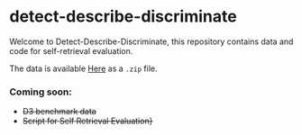 # detect-describe-discriminate
Welcome to Detect-Describe-Discriminate, this repository contains data and code for self-retrieval evaluation.

The data is available [Here](https://drive.google.com/file/d/1yvA27H6UwG9eqA8tXmFibKJSfwbZMOZ_/view?usp=sharing) as a `.zip` file.

### Coming soon:
- ~~D3 benchmark data~~
- ~~Script for Self Retrieval Evaluation}~~
